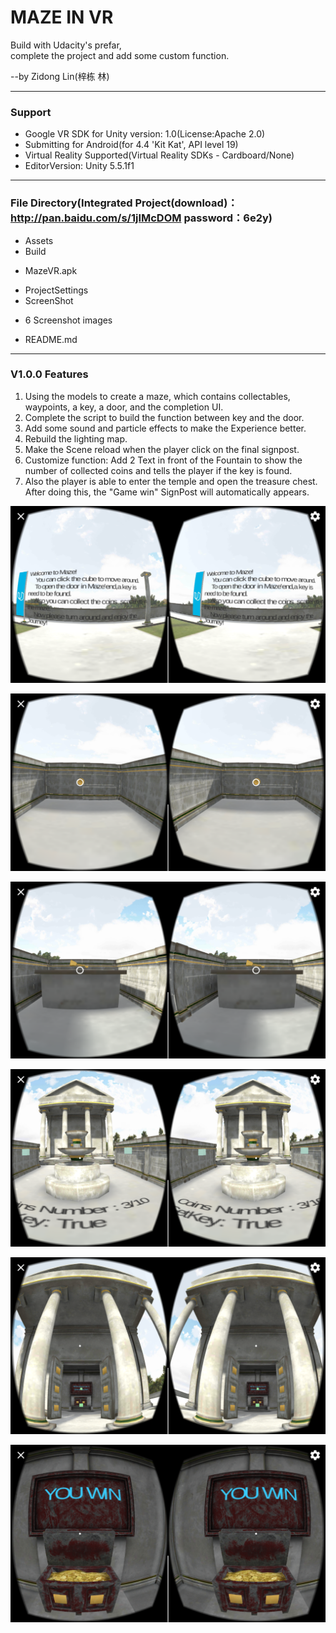 # MAZE IN VR

Build with Udacity's prefar,  
complete the project and add some custom function.

--by Zidong Lin(梓栋 林)

*****************************

### Support
* Google VR SDK for Unity version: 1.0(License:Apache 2.0)
* Submitting for Android(for 4.4 'Kit Kat', API level 19)
* Virtual Reality Supported(Virtual Reality SDKs - Cardboard/None)
* EditorVersion: Unity 5.5.1f1


*****************************

### File Directory(Integrated Project(download)：http://pan.baidu.com/s/1jIMcDOM password：6e2y)
* Assets
* Build
 - MazeVR.apk
* ProjectSettings
* ScreenShot
 - 6 Screenshot images
* README.md

*****************************
### V1.0.0 Features
1. Using the models to create a maze, which contains collectables, waypoints, a key, a door, and the completion UI.
2. Complete the script to build the function between key and the door.
3. Add some sound and particle effects to make the Experience better.
4. Rebuild the lighting map.
5. Make the Scene reload when the player click on the  final signpost.  
6. Customize function: Add 2 Text in front of the Fountain to show the number of collected coins and tells the player if the key is found.
7. Also the player is able to enter the temple and open the treasure chest. After doing this, the "Game win" SignPost will automatically appears.

![](ScreenShot/Screenshot_01.png)

![](ScreenShot/Screenshot_02.png)

![](ScreenShot/Screenshot_03.png)

![](ScreenShot/Screenshot_04.png)

![](ScreenShot/Screenshot_05.png)

![](ScreenShot/Screenshot_06.png)

